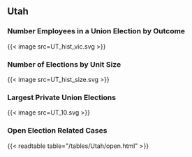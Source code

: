 ##  Utah

### Number Employees in a Union Election by Outcome
{{< image src=UT_hist_vic.svg >}}

### Number of Elections by Unit Size
{{< image src=UT_hist_size.svg >}}

### Largest Private Union Elections
{{< image src=UT_10.svg >}}

### Open Election Related Cases
{{< readtable table="/tables/Utah/open.html" >}}

